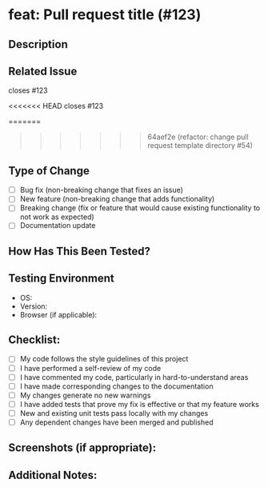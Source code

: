 # feat: Pull request title (#123) 

## Description
<!-- Describe your changes in detail -->

## Related Issue
<!-- Please link to the issue here using #[issue-number] -->

closes #123


<<<<<<< HEAD
closes #123


=======
>>>>>>> 64aef2e (refactor: change pull request template directory #54)
## Type of Change
<!-- Please check the options that are relevant -->
- [ ] Bug fix (non-breaking change that fixes an issue)
- [ ] New feature (non-breaking change that adds functionality)
- [ ] Breaking change (fix or feature that would cause existing functionality to not work as expected)
- [ ] Documentation update

## How Has This Been Tested?
<!-- Please describe in detail how you tested your changes -->
<!-- Include details of your testing environment, tests ran, etc -->

## Testing Environment
- OS:
- Version:
- Browser (if applicable):

## Checklist:
<!-- Go over all the following points, and put an `x` in all the boxes that apply -->
- [ ] My code follows the style guidelines of this project
- [ ] I have performed a self-review of my code
- [ ] I have commented my code, particularly in hard-to-understand areas
- [ ] I have made corresponding changes to the documentation
- [ ] My changes generate no new warnings
- [ ] I have added tests that prove my fix is effective or that my feature works
- [ ] New and existing unit tests pass locally with my changes
- [ ] Any dependent changes have been merged and published

## Screenshots (if appropriate):
<!-- Add screenshots to help explain your changes -->

## Additional Notes:
<!-- Add any additional notes or context about the pull request here -->
